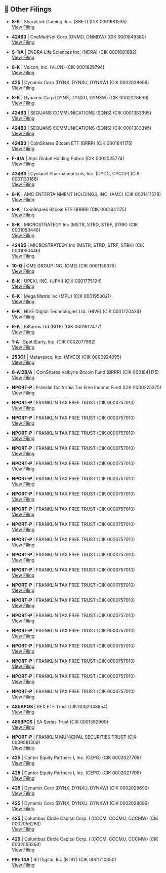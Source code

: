 ## 📁 Other Filings

- **8-K** | SharpLink Gaming, Inc.  (SBET)  (CIK 0001981535)  
  [View Filing](https://www.sec.gov/Archives/edgar/data/1981535/000164117225020947/0001641172-25-020947-index.htm)

- **424B3** | OneMedNet Corp  (ONMD, ONMDW)  (CIK 0001849380)  
  [View Filing](https://www.sec.gov/Archives/edgar/data/1849380/000164117225020892/0001641172-25-020892-index.htm)

- **S-1/A** | ENDRA Life Sciences Inc.  (NDRA)  (CIK 0001681682)  
  [View Filing](https://www.sec.gov/Archives/edgar/data/1681682/000165495425008477/0001654954-25-008477-index.htm)

- **8-K** | Volcon, Inc.  (VLCN)  (CIK 0001829794)  
  [View Filing](https://www.sec.gov/Archives/edgar/data/1829794/000168316825005371/0001683168-25-005371-index.htm)

- **425** | Dynamix Corp  (DYNX, DYNXU, DYNXW)  (CIK 0002028699)  
  [View Filing](https://www.sec.gov/Archives/edgar/data/2028699/000121390025067778/0001213900-25-067778-index.htm)

- **8-K** | Dynamix Corp  (DYNX, DYNXU, DYNXW)  (CIK 0002028699)  
  [View Filing](https://www.sec.gov/Archives/edgar/data/2028699/000121390025067776/0001213900-25-067776-index.htm)

- **424B3** | SEQUANS COMMUNICATIONS  (SQNS)  (CIK 0001383395)  
  [View Filing](https://www.sec.gov/Archives/edgar/data/1383395/000138339525000070/0001383395-25-000070-index.htm)

- **424B3** | SEQUANS COMMUNICATIONS  (SQNS)  (CIK 0001383395)  
  [View Filing](https://www.sec.gov/Archives/edgar/data/1383395/000138339525000071/0001383395-25-000071-index.htm)

- **424B3** | CoinShares Bitcoin ETF  (BRRR)  (CIK 0001841175)  
  [View Filing](https://www.sec.gov/Archives/edgar/data/1841175/000199937125009896/0001999371-25-009896-index.htm)

- **F-4/A** | Alps Global Holding Pubco  (CIK 0002025774)  
  [View Filing](https://www.sec.gov/Archives/edgar/data/2025774/000164117225020932/0001641172-25-020932-index.htm)

- **424B3** | Cyclacel Pharmaceuticals, Inc.  (CYCC, CYCCP)  (CIK 0001130166)  
  [View Filing](https://www.sec.gov/Archives/edgar/data/1130166/000164117225021049/0001641172-25-021049-index.htm)

- **8-K** | AMC ENTERTAINMENT HOLDINGS, INC.  (AMC)  (CIK 0001411579)  
  [View Filing](https://www.sec.gov/Archives/edgar/data/1411579/000110465925070547/0001104659-25-070547-index.htm)

- **8-K** | CoinShares Bitcoin ETF  (BRRR)  (CIK 0001841175)  
  [View Filing](https://www.sec.gov/Archives/edgar/data/1841175/000199937125009894/0001999371-25-009894-index.htm)

- **8-K** | MICROSTRATEGY Inc  (MSTR, STRD, STRF, STRK)  (CIK 0001050446)  
  [View Filing](https://www.sec.gov/Archives/edgar/data/1050446/000119312525164852/0001193125-25-164852-index.htm)

- **424B5** | MICROSTRATEGY Inc  (MSTR, STRD, STRF, STRK)  (CIK 0001050446)  
  [View Filing](https://www.sec.gov/Archives/edgar/data/1050446/000119312525165531/0001193125-25-165531-index.htm)

- **10-Q** | CME GROUP INC.  (CME)  (CIK 0001156375)  
  [View Filing](https://www.sec.gov/Archives/edgar/data/1156375/000115637525000182/0001156375-25-000182-index.htm)

- **8-K** | UPEXI, INC.  (UPXI)  (CIK 0001775194)  
  [View Filing](https://www.sec.gov/Archives/edgar/data/1775194/000147793225005253/0001477932-25-005253-index.htm)

- **6-K** | Mega Matrix Inc  (MPU)  (CIK 0001953021)  
  [View Filing](https://www.sec.gov/Archives/edgar/data/1953021/000121390025067479/0001213900-25-067479-index.htm)

- **6-K** | HIVE Digital Technologies Ltd.  (HIVE)  (CIK 0001720424)  
  [View Filing](https://www.sec.gov/Archives/edgar/data/1720424/000106299325013148/0001062993-25-013148-index.htm)

- **6-K** | Bitfarms Ltd  (BITF)  (CIK 0001812477)  
  [View Filing](https://www.sec.gov/Archives/edgar/data/1812477/000121390025067820/0001213900-25-067820-index.htm)

- **1-A** | SpotitEarly, Inc.  (CIK 0002077992)  
  [View Filing](https://www.sec.gov/Archives/edgar/data/2077992/000109690625001189/0001096906-25-001189-index.htm)

- **253G1** | Metavesco, Inc.  (MVCO)  (CIK 0000924095)  
  [View Filing](https://www.sec.gov/Archives/edgar/data/924095/000164117225020923/0001641172-25-020923-index.htm)

- **8-A12B/A** | CoinShares Valkyrie Bitcoin Fund  (BRRR)  (CIK 0001841175)  
  [View Filing](https://www.sec.gov/Archives/edgar/data/1841175/000199937125009865/0001999371-25-009865-index.htm)

- **NPORT-P** | Franklin California Tax Free Income Fund  (CIK 0000225375)  
  [View Filing](https://www.sec.gov/Archives/edgar/data/225375/000175272425178343/0001752724-25-178343-index.htm)

- **NPORT-P** | FRANKLIN TAX FREE TRUST  (CIK 0000757010)  
  [View Filing](https://www.sec.gov/Archives/edgar/data/757010/000175272425178342/0001752724-25-178342-index.htm)

- **NPORT-P** | FRANKLIN TAX FREE TRUST  (CIK 0000757010)  
  [View Filing](https://www.sec.gov/Archives/edgar/data/757010/000175272425178338/0001752724-25-178338-index.htm)

- **NPORT-P** | FRANKLIN TAX FREE TRUST  (CIK 0000757010)  
  [View Filing](https://www.sec.gov/Archives/edgar/data/757010/000175272425178345/0001752724-25-178345-index.htm)

- **NPORT-P** | FRANKLIN TAX FREE TRUST  (CIK 0000757010)  
  [View Filing](https://www.sec.gov/Archives/edgar/data/757010/000175272425178295/0001752724-25-178295-index.htm)

- **NPORT-P** | FRANKLIN TAX FREE TRUST  (CIK 0000757010)  
  [View Filing](https://www.sec.gov/Archives/edgar/data/757010/000175272425178293/0001752724-25-178293-index.htm)

- **NPORT-P** | FRANKLIN TAX FREE TRUST  (CIK 0000757010)  
  [View Filing](https://www.sec.gov/Archives/edgar/data/757010/000175272425178307/0001752724-25-178307-index.htm)

- **NPORT-P** | FRANKLIN TAX FREE TRUST  (CIK 0000757010)  
  [View Filing](https://www.sec.gov/Archives/edgar/data/757010/000175272425178301/0001752724-25-178301-index.htm)

- **NPORT-P** | FRANKLIN TAX FREE TRUST  (CIK 0000757010)  
  [View Filing](https://www.sec.gov/Archives/edgar/data/757010/000175272425178306/0001752724-25-178306-index.htm)

- **NPORT-P** | FRANKLIN TAX FREE TRUST  (CIK 0000757010)  
  [View Filing](https://www.sec.gov/Archives/edgar/data/757010/000175272425178318/0001752724-25-178318-index.htm)

- **NPORT-P** | FRANKLIN TAX FREE TRUST  (CIK 0000757010)  
  [View Filing](https://www.sec.gov/Archives/edgar/data/757010/000175272425178341/0001752724-25-178341-index.htm)

- **NPORT-P** | FRANKLIN TAX FREE TRUST  (CIK 0000757010)  
  [View Filing](https://www.sec.gov/Archives/edgar/data/757010/000175272425178294/0001752724-25-178294-index.htm)

- **NPORT-P** | FRANKLIN TAX FREE TRUST  (CIK 0000757010)  
  [View Filing](https://www.sec.gov/Archives/edgar/data/757010/000175272425178322/0001752724-25-178322-index.htm)

- **NPORT-P** | FRANKLIN TAX FREE TRUST  (CIK 0000757010)  
  [View Filing](https://www.sec.gov/Archives/edgar/data/757010/000175272425178346/0001752724-25-178346-index.htm)

- **NPORT-P** | FRANKLIN TAX FREE TRUST  (CIK 0000757010)  
  [View Filing](https://www.sec.gov/Archives/edgar/data/757010/000175272425178340/0001752724-25-178340-index.htm)

- **NPORT-P** | FRANKLIN TAX FREE TRUST  (CIK 0000757010)  
  [View Filing](https://www.sec.gov/Archives/edgar/data/757010/000175272425178339/0001752724-25-178339-index.htm)

- **NPORT-P** | FRANKLIN TAX FREE TRUST  (CIK 0000757010)  
  [View Filing](https://www.sec.gov/Archives/edgar/data/757010/000175272425178321/0001752724-25-178321-index.htm)

- **NPORT-P** | FRANKLIN TAX FREE TRUST  (CIK 0000757010)  
  [View Filing](https://www.sec.gov/Archives/edgar/data/757010/000175272425178327/0001752724-25-178327-index.htm)

- **NPORT-P** | FRANKLIN TAX FREE TRUST  (CIK 0000757010)  
  [View Filing](https://www.sec.gov/Archives/edgar/data/757010/000175272425178308/0001752724-25-178308-index.htm)

- **NPORT-P** | FRANKLIN TAX FREE TRUST  (CIK 0000757010)  
  [View Filing](https://www.sec.gov/Archives/edgar/data/757010/000175272425178311/0001752724-25-178311-index.htm)

- **NPORT-P** | FRANKLIN TAX FREE TRUST  (CIK 0000757010)  
  [View Filing](https://www.sec.gov/Archives/edgar/data/757010/000175272425178292/0001752724-25-178292-index.htm)

- **485APOS** | REX ETF Trust  (CIK 0002043954)  
  [View Filing](https://www.sec.gov/Archives/edgar/data/2043954/000199937125009898/0001999371-25-009898-index.htm)

- **485BPOS** | EA Series Trust  (CIK 0001592900)  
  [View Filing](https://www.sec.gov/Archives/edgar/data/1592900/000159290025001830/0001592900-25-001830-index.htm)

- **NPORT-P** | FRANKLIN MUNICIPAL SECURITIES TRUST  (CIK 0000881309)  
  [View Filing](https://www.sec.gov/Archives/edgar/data/881309/000175272425178330/0001752724-25-178330-index.htm)

- **425** | Cantor Equity Partners I, Inc.  (CEPO)  (CIK 0002027708)  
  [View Filing](https://www.sec.gov/Archives/edgar/data/2027708/000121390025067430/0001213900-25-067430-index.htm)

- **425** | Cantor Equity Partners I, Inc.  (CEPO)  (CIK 0002027708)  
  [View Filing](https://www.sec.gov/Archives/edgar/data/2027708/000121390025067732/0001213900-25-067732-index.htm)

- **425** | Dynamix Corp  (DYNX, DYNXU, DYNXW)  (CIK 0002028699)  
  [View Filing](https://www.sec.gov/Archives/edgar/data/2028699/000121390025067812/0001213900-25-067812-index.htm)

- **425** | Dynamix Corp  (DYNX, DYNXU, DYNXW)  (CIK 0002028699)  
  [View Filing](https://www.sec.gov/Archives/edgar/data/2028699/000121390025067749/0001213900-25-067749-index.htm)

- **425** | Columbus Circle Capital Corp. I  (CCCM, CCCMU, CCCMW)  (CIK 0002056263)  
  [View Filing](https://www.sec.gov/Archives/edgar/data/2056263/000121390025067449/0001213900-25-067449-index.htm)

- **425** | Columbus Circle Capital Corp. I  (CCCM, CCCMU, CCCMW)  (CIK 0002056263)  
  [View Filing](https://www.sec.gov/Archives/edgar/data/2056263/000121390025067445/0001213900-25-067445-index.htm)

- **PRE 14A** | Bit Digital, Inc  (BTBT)  (CIK 0001710350)  
  [View Filing](https://www.sec.gov/Archives/edgar/data/1710350/000121390025067734/0001213900-25-067734-index.htm)

